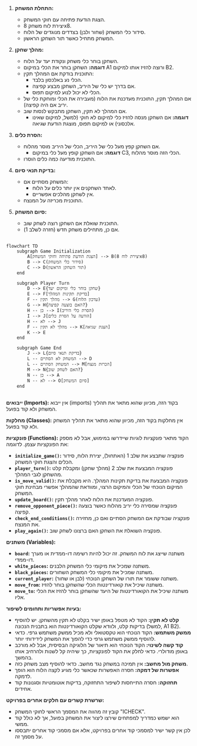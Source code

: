 ## <algorithm>

1.  **התחלת המשחק:**
    *   הצגת הודעת פתיחה עם חוקי המשחק.
    *   יצירת לוח משחק 8x8.
    *   סידור כלי המשחק (שחור ולבן) בצדדים מנוגדים של הלוח.
    *   המשחק מתחיל כאשר תור השחקן הראשון.

2.  **מהלך שחקן:**
    *   השחקן בוחר כלי משחק ונקודת יעד על הלוח.
    *   **דוגמה:** השחקן בוחר את הכלי במיקום A1 ורוצה להזיז אותו למיקום B2.
    *   התוכנית בודקת אם המהלך תקין:
        *   הכלי נע באלכסון בלבד.
        *   אם בדרך יש כלי של היריב, השחקן מבצע קפיצה.
        *   הכלי לא יכול לנוע למיקום תפוס.
    *   אם המהלך תקין, התוכנית מעדכנת את הלוח (מעבירה את הכלי ומוחקת כלי של יריב אם היה קפיצה).
    *   אם המהלך לא תקין, השחקן מתבקש לנסות שוב.
        *   **דוגמה:** אם השחקן מנסה להזיז כלי למיקום לא חוקי (למשל, למיקום שאינו אלכסוני) או למיקום תפוס, מוצגת הודעת שגיאה.

3.  **הסרת כלים:**
    *   אם השחקן קפץ מעל כלי של היריב, הכלי של היריב מוסר מהלוח.
        *   **דוגמה:** אם השחקן קופץ מעל כלי במיקום C3, הכלי הזה מוסר מהלוח.
    *   התוכנית מודיעה כמה כלים הוסרו.

4.  **בדיקת תנאי סיום:**
    *   המשחק מסתיים אם:
        *   לאחד השחקנים אין יותר כלים על הלוח.
        *   אין לשחקן מהלכים אפשריים.
    *   התוכנית מכריזה על המנצח.

5.  **סיום המשחק:**
    *   התוכנית שואלת אם השחקן רוצה לשחק שוב.
    *   אם כן, מתחילים משחק חדש (חזרה לשלב 1).

## <mermaid>

```mermaid
flowchart TD
    subgraph Game Initialization
        A[הצגת הודעת פתיחה וחוקי המשחק] --> B(יצירת לוח 8x8)
        B --> C(סידור כלי המשחק)
        C --> D(תור השחקן הראשון)
    end
    
    subgraph Player Turn
        D --> E{שחקן בוחר כלי ומיקום יעד}
        E --> F[בדיקת תקינות המהלך]
        F -- מהלך תקין --> G(עדכון הלוח)
        G --> H{האם בוצעה קפיצה?}
        H -- כן --> I(הסרת כלי היריב)
        I --> J[הודעה על הסרת כלים]
        H -- לא --> J
        F -- מהלך לא תקין --> K[הצגת שגיאה]
        K --> E
    end
        
    subgraph Game End
        J --> L{בדיקת תנאי סיום}
        L -- המשחק לא הסתיים --> D
        L -- המשחק הסתיים --> M[הכרזת מנצח]
        M --> N{האם לשחק שוב?}
        N -- כן --> A
        N -- לא --> O[סיום המשחק]
    end
```

## <explanation>

**ייבואים (Imports):**
אין ייבוא (imports) בקוד הזה, מכיוון שהוא מתאר את תהליך המשחק ולא קוד בפועל.

**מחלקות (Classes):**
אין מחלקות בקוד הזה, מכיוון שהוא מתאר את תהליך המשחק ולא קוד בפועל.

**פונקציות (Functions):**
הקוד מתאר פונקציות לוגיות שיידרשו במימוש, אבל לא מספק את הפונקציות עצמן. לדוגמה:
*   **`initialize_game()`:** פונקציה שתבצע את שלב 1 (האתחול), יצירת הלוח, סידור הכלים והצגת חוקי המשחק.
*   **`player_turn()`:** פונקציה המבצעת את שלב 2 (מהלך שחקן) ומקבלת קלט מהשחקן לגבי המהלך.
*   **`is_move_valid()`:** פונקציה המבצעת את בדיקת תקינות המהלך. היא מקבלת את המיקום הנוכחי של הכלי והמיקום הרצוי, ומוודאת שהמהלך אפשרי מבחינת חוקי המשחק.
*   **`update_board()`:** פונקציה המעדכנת את הלוח לאחר מהלך תקין.
*   **`remove_opponent_piece()`:** פונקציה שמסירה כלי יריב מהלוח כאשר בוצעה קפיצה.
*   **`check_end_conditions()`:** פונקציה שבודקת אם המשחק הסתיים ואם כן, מחזירה את המנצח.
*   **`play_again()`:** פונקציה השואלת את השחקן האם ברצונו לשחק שוב.

**משתנים (Variables):**
*   **`board`:** משתנה שייצג את לוח המשחק. זה יכול להיות רשימה דו-ממדית או מערך דו-ממדי.
*   **`white_pieces`:** משתנה שמכיל את מיקומי כלי המשחק הלבנים.
*   **`black_pieces`:** משתנה שמכיל את מיקומי כלי המשחק השחורים.
*   **`current_player`:** משתנה ששומר את תורו של השחקן הנוכחי (לבן או שחור).
*   **`move_from`:** משתנה שיכיל את קואורדינטות הכלי שהשחקן בוחר להזיז.
*   **`move_to`:** משתנה שיכיל את הקואורדינטות של היעד שהשחקן בוחר להזיז את הכלי אליו.

**בעיות אפשריות ותחומים לשיפור:**
*   **קלט לא תקין:** הקוד לא מטפל באופן ישיר בקלט לא תקין מהשחקן. יש להוסיף בדיקות קלט, ולוודא שקלט הקואורדינטות הוא בתבנית הנכונה (למשל, A1 B2).
*   **ממשק משתמש:** הקוד הנוכחי הוא טקסטואלי ולא מכיל ממשק משתמש גרפי. כדאי להוסיף ממשק משתמש גרפי כדי להפוך את המשחק לידידותי יותר.
*   **קוד קשה לשינוי:** הקוד הנוכחי הוא תיאור של הלוגיקה הבסיסית, אבל לא מורכב באופן מודולרי. כדאי לחלק את הקוד לפונקציות, כך שיהיה קל לשנות ולהרחיב אותו בהמשך.
*   **משחק מול מחשב:** אין תמיכה במשחק נגד מחשב. כדאי להוסיף מצב משחק כזה.
*   **אפשרות של דמקה:** חסרה האפשרות שכאשר כלי מגיע לקצה הלוח הוא הופך לדמקה.
*   **תחזוקה:** חסרה התייחסות לשיפור התחזוקה, בדיקות אוטומטיות וסגנונות קוד אחידים.

**שרשרת קשרים עם חלקים אחרים בפרויקט:**
*   קובץ זה מהווה את המסמך הראשי לחוקי המשחק "ICHECK".
*   הוא ישמש כמדריך למפתחים שירצו ליצור את המשחק בפועל, אך לא כולל קוד ממשי.
*   לכן אין קשר ישיר למסמכי קוד אחרים בפרויקט, אלא אם מסמכי קוד אחרים יתבססו על מסמך זה.